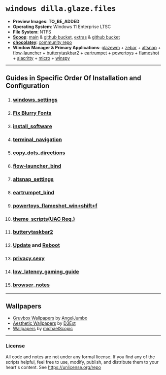 # `windows dilla.glaze.files`
- **Preview Images**: **TO_BE_ADDED**
- **Operating System**: Windows 11 Enterprise LTSC
- **File System**: NTFS
- [**Scoop**](https://scoop.sh/): [main](https://scoop.sh/#/apps?q=%22https%3A%2F%2Fgithub.com%2FScoopInstaller%2FMain%22) & [github bucket](https://github.com/ScoopInstaller/Main),  [extras](https://scoop.sh/#/apps?q=%22https%3A%2F%2Fgithub.com%2FScoopInstaller%2FExtras%22) & [github bucket](https://github.com/ScoopInstaller/Extras)
- [**chocolatey**](https://chocolatey.org/): [community repo](https://community.chocolatey.org/packages)
- **Window Manager & Primary Applications**: [glazewm](https://github.com/glzr-io/glazewm) + [zebar](https://github.com/glzr-io/zebar) + [altsnap](https://github.com/RamonUnch/AltSnap) + [flow-launcher](https://github.com/Flow-Launcher/Flow.Launcher) + [butterytaskbar2](https://github.com/LuisThiamNye/ButteryTaskbar2) + [eartrumpet](https://github.com/File-New-Project/EarTrumpet) + [powertoys](https://github.com/microsoft/PowerToys) + [flameshot](https://github.com/flameshot-org/flameshot) + [alacritty](https://github.com/alacritty/alacritty) + [micro](https://github.com/zyedidia/micro) + [winspy](https://github.com/strobejb/winspy)
---
## Guides in Specific Order Of Installation and Configuration
1. ### [**windows_settings**](https://github.com/dillacorn/win-glaze-dots/blob/main/Windows_Settings.md)
2. ### [**Fix Blurry Fonts**](https://www.youtube.com/watch?v=YRqoVG-ApSI)
3. ### [**install_software**](https://github.com/dillacorn/win-glaze-dots/blob/main/install_software.md)
4. ### [**terminal_navigation**](https://github.com/dillacorn/win-glaze-dots/blob/main/terminal_navigation.md)
5. ### [**copy_dots_directions**](https://github.com/dillacorn/win-glaze-dots/blob/main/copy_dots_directions.md)
6. ### [**flow-launcher_bind**](https://github.com/dillacorn/win-glaze-dots/blob/main/flow-launcher_bind.png)
7. ### [**altsnap_settings**](https://github.com/dillacorn/win-glaze-dots/blob/main/altsnap_settings.md)
8. ### [**eartrumpet_bind**](https://github.com/dillacorn/win-glaze-dots/blob/main/eartrumpet_bind.png)
9. ### [**powertoys_flameshot_win+shift+f**](https://github.com/dillacorn/win-glaze-dots/blob/main/powertoys_flameshot_win%2Bshift%2Bf.md)
10. ### [**theme_scripts(UAC Req.)**](https://github.com/dillacorn/win-glaze-dots/tree/main/theme_scripts(UAC%20Req.))
11. ### [**butterytaskbar2**](https://github.com/dillacorn/win-glaze-dots/blob/main/butterytaskbar2.png)
12. ### [**Update**](https://support.microsoft.com/en-us/windows/windows-update-faq-8a903416-6f45-0718-f5c7-375e92dddeb2) and [**Reboot**](https://support.microsoft.com/en-us/windows/restart-reboot-your-pc-110262aa-fc79-1c33-7b00-c140ae3a6dac)
13. ### [**privacy.sexy**](https://github.com/dillacorn/win-glaze-dots/blob/main/privacy.sexy.md)
14. ### [**low_latency_gaming_guide**](https://github.com/dillacorn/win-glaze-dots/blob/main/low_latency_gaming_guide.md)
15. ### [**browser_notes**](https://github.com/dillacorn/win-glaze-dots/tree/main/browser_notes)
---
## Wallpapers
- [Gruvbox Wallpapers](https://github.com/AngelJumbo/gruvbox-wallpapers) by [AngelJumbo](https://github.com/AngelJumbo)
- [Aesthetic Wallpapers](https://github.com/D3Ext/aesthetic-wallpapers) by [D3Ext](https://github.com/D3Ext)
- [Wallpapers](https://github.com/michaelScopic/Wallpapers) by [michaelScopic](https://github.com/michaelScopic)
---
### License
All code and notes are not under any formal license. If you find any of the scripts helpful, feel free to use, modify, publish, and distribute them to your heart's content. See https://unlicense.org/repo
